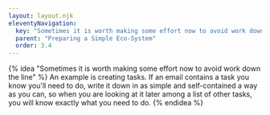 ```yaml
---
layout: layout.njk
eleventyNavigation:
  key: "Sometimes it is worth making some effort now to avoid work down the line"
  parent: "Preparing a Simple Eco-System"
  order: 3.4
---
```


{% idea "Sometimes it is worth making some effort now to avoid work down the line" %}
An example is creating tasks.  If an email contains a task you know you'll need to do,  write it down in as simple and self-contained a way as you can, so when you are looking at it later among a list of other tasks, you will know exactly what you need to do.
{% endidea %}